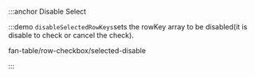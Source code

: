 :::anchor Disable Select

:::demo `disableSelectedRowKeys`sets the rowKey array to be disabled(it is disable to check or cancel the check).

fan-table/row-checkbox/selected-disable

:::
